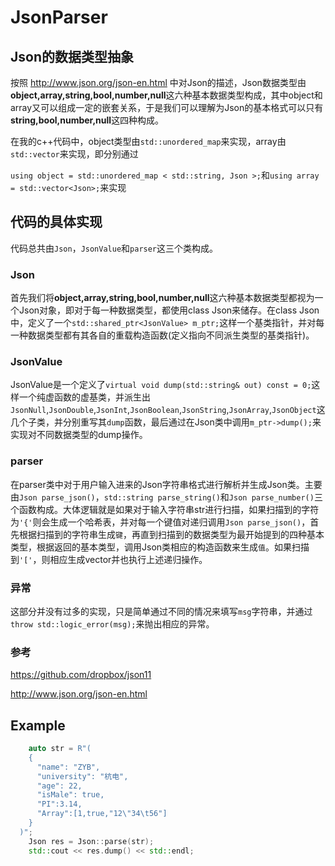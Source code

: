 # JsonParser

## Json的数据类型抽象

按照 http://www.json.org/json-en.html 中对Json的描述，Json数据类型由**object,array,string,bool,number,null**这六种基本数据类型构成，其中object和array又可以组成一定的嵌套关系，于是我们可以理解为Json的基本格式可以只有**string,bool,number,null**这四种构成。

在我的c++代码中，object类型由`std::unordered_map`来实现，array由`std::vector`来实现，即分别通过

`using object = std::unordered_map < std::string, Json >;`和`using array = std::vector<Json>;`来实现

## 代码的具体实现

代码总共由`Json`，`JsonValue`和`parser`这三个类构成。

### Json

首先我们将**object,array,string,bool,number,null**这六种基本数据类型都视为一个Json对象，即对于每一种数据类型，都使用class Json来储存。在class Json中，定义了一个`std::shared_ptr<JsonValue> m_ptr;`这样一个基类指针，并对每一种数据类型都有其各自的重载构造函数(定义指向不同派生类型的基类指针)。

### JsonValue

JsonValue是一个定义了`virtual void dump(std::string& out) const = 0;`这样一个纯虚函数的虚基类，并派生出`JsonNull`,`JsonDouble`,`JsonInt`,`JsonBoolean`,`JsonString`,`JsonArray`,`JsonObject`这几个子类，并分别重写其`dump`函数，最后通过在Json类中调用`m_ptr->dump();`来实现对不同数据类型的dump操作。

### parser

在parser类中对于用户输入进来的Json字符串格式进行解析并生成Json类。主要由`Json parse_json()`，`std::string parse_string()`和`Json parse_number()`三个函数构成。大体逻辑就是如果对于输入字符串str进行扫描，如果扫描到的字符为`'{'`则会生成一个哈希表，并对每一个键值对递归调用`Json parse_json()`，首先根据扫描到的字符串生成`键`，再直到扫描到的数据类型为最开始提到的四种基本类型，根据返回的基本类型，调用Json类相应的构造函数来生成`值`。如果扫描到`'['`，则相应生成vector并也执行上述递归操作。

### 异常

这部分并没有过多的实现，只是简单通过不同的情况来填写`msg`字符串，并通过`throw std::logic_error(msg);`来抛出相应的异常。

### 参考

https://github.com/dropbox/json11

http://www.json.org/json-en.html

## Example

```c++
    auto str = R"(
    {
      "name": "ZYB",
      "university": "杭电",
      "age": 22,
      "isMale": true,
      "PI":3.14,
      "Array":[1,true,"12\"34\t56"]
    }
  )";
    Json res = Json::parse(str);
    std::cout << res.dump() << std::endl;
```

